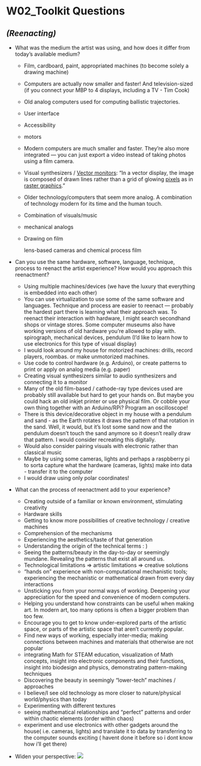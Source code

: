 # W02_Toolkit Questions

## *(Reenacting)*
- What was the medium the artist was using, and how does it differ from today’s available medium?
    - Film, cardboard, paint, appropriated machines (to become solely a drawing machine)
    - Computers are actually now smaller and faster! And television-sized (if you connect your MBP to 4 displays, including a TV - Tim Cook)
    - Old analog computers used for computing ballistic trajectories. 
    - User interface
    - Accessibility 
    - motors
    - Modern computers are much smaller and faster. They’re also more integrated — you can just export a video instead of taking photos using a film camera.
    - Visual synthesizers / [Vector monitors](https://en.wikipedia.org/wiki/Vector_monitor): “In a vector display, the image is composed of drawn lines rather than a grid of glowing [pixels](https://en.wikipedia.org/wiki/Pixel) as in [raster graphics](https://en.wikipedia.org/wiki/Raster_graphics).”
    - Older technology/computers that seem more analog. A combination of technology modern for its time and the human touch. 
    - Combination of visuals/music
    - mechanical analogs
    - Drawing on film 



        lens-based cameras and chemical process film


- Can you use the same hardware, software, language, technique, process to reenact the artist experience? How would you approach this reenactment?
    - Using multiple machines/devices (we have the luxury that everything is embedded into each other) 
    - You can use virtualization to use some of the same software and languages. Technique and process are easier to reenact — probably the hardest part there is learning what their approach was. To reenact their interaction with hardware, I might search secondhand shops or vintage stores. Some computer museums also have working versions of old hardware you’re allowed to play with.
        spirograph, mechanical devices, pendulum (I’d like to learn how to use electronics for this type of visual display)
    - I would look around my house for motorized machines: drills, record players, roombas. or make unmotorized machines.
    - Use code to control hardware (e.g. Arduino), or create patterns to print or apply on analog media (e.g. paper)
    - Creating visual synthesizers similar to audio synthesizers and connecting it to a monitor 
    - Many of the old film-based / cathode-ray type devices used are probably still available but hard to get your hands on. But maybe you could hack an old inkjet printer or use physical film. Or cobble your own thing together with an Arduino/RPi? Program an oscilloscope!
    - There is this device/decorative object in my house with a pendulum and sand - as the Earth rotates it draws the pattern of that rotation in the sand. Well, it would, but it’s lost some sand now and the pendulum doesn’t touch the sand anymore so it doesn’t really draw that pattern. I would consider recreating this digitally.
    - Would also consider pairing visuals with electronic rather than classical music
    - Maybe by using some cameras, lights and perhaps a raspbberry pi to sorta capture what the hardware (cameras, lights) make into data - transfer it to the computer
    - I would draw using only polar coordinates!


- What can the process of reenactment add to your experience?
    - Creating outside of a familiar or known environment, stimulating creativity
    - Hardware skills 
    - Getting to know more possibilities of creative technology / creative machines 
    - Comprehension of the mechanisms 
    - Experiencing the aesthetics/taste of that generation 
    - Understanding the origin of the technical terms : ) 
    - Seeing the patterns/beauty in the day-to-day or seemingly mundane. Revealing the patterns that exist all around us. 
    - Technological limitations => artistic limitations => creative solutions
    - “hands on” experience with non-computational mechanistic tools; experiencing the mechanistic or mathematical drawn from every day interactions
    - Unsticking you from your normal ways of working. Deepening your appreciation for the speed and convenience of modern computers.
    - Helping you understand how constraints can be useful when making art. In modern art, too many options is often a bigger problem than too few.
    - Encourage you to get to know under-explored parts of the artistic space, or parts of the artistic space that aren’t currently popular.
    - Find new ways of working, especially inter-media; making connections between machines and materials that otherwise are not popular
    - integrating Math for STEAM education, visualization of Math concepts, insight into electronic components and their functions, insight into biodesign and physics, demonstrating pattern-making techniques
    - Discovering the beauty in seemingly “lower-tech” machines / approaches
    - I believe/I see old technology as more closer to nature/physical world/physics than today 
    - Experimenting with different textures 
    - seeing mathematical relationships and “perfect” patterns and order within chaotic elements (order within chaos)
    - experiment and use electronics with other gadgets around the house( i.e. cameras, lights) and translate it to data by transferring to the computer sounds exciting ( havent done it before so i dont know how i’ll get there)



- Widen your perspective:
![](https://paper-attachments.dropbox.com/s_883FC5CB1E3143252F5C07DDA1F78687E33667A296D68C590F385C509A717783_1634818353498_image.png)




